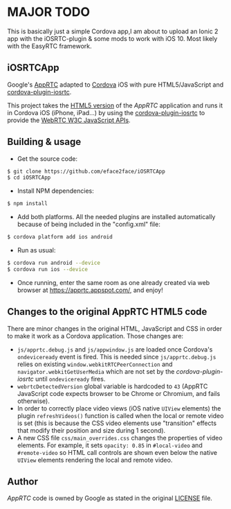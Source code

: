 
# MAJOR TODO

This is basically just a simple Cordova app,I am about to upload an Ionic 2 app with the iOSRTC-plugin & some mods to work with iOS 10. Most likely with the EasyRTC framework.

## iOSRTCApp

Google's [AppRTC](https://apprtc.appspot.com/) adapted to [Cordova](http://cordova.apache.org/) iOS with pure HTML5/JavaScript and [cordova-plugin-iosrtc](https://github.com/eface2face/cordova-plugin-iosrtc).

This project takes the [HTML5 version](https://github.com/webrtc/apprtc/tree/master/src/web_app) of the *AppRTC* application and runs it in Cordova iOS (iPhone, iPad...) by using the [cordova-plugin-iosrtc](https://github.com/eface2face/cordova-plugin-iosrtc) to provide the [WebRTC W3C JavaScript APIs](http://www.w3.org/TR/webrtc/).


## Building & usage

- Get the source code:
```bash
$ git clone https://github.com/eface2face/iOSRTCApp
$ cd iOSRTCApp
```
- Install NPM dependencies:
```bash
$ npm install
```
- Add both platforms. All the needed plugins are installed automatically because of being included in the "config.xml" file:
```bash
$ cordova platform add ios android
```
- Run as usual:
```bash
$ cordova run android --device
$ cordova run ios --device
```
- Once running, enter the same room as one already created via web browser at https://apprtc.appspot.com/, and enjoy!


## Changes to the original AppRTC HTML5 code

There are minor changes in the original HTML, JavaScript and CSS in order to make it work as a Cordova application. Those changes are:

- `js/apprtc.debug.js` and `js/appwindow.js` are loaded once Cordova's `ondeviceready` event is fired. This is needed since `js/apprtc.debug.js` relies on existing `window.webkitRTCPeerConnection` and `navigator.webkitGetUserMedia` which are not set by the *cordova-plugin-iosrtc* until `ondeviceready` fires.
- `webrtcDetectedVersion` global variable is hardcoded to `43` (AppRTC JavaScript code expects browser to be Chrome or Chromium, and fails otherwise).
- In order to correctly place video views (iOS native `UIView` elements) the plugin `refreshVideos()` function is called when the local or remote video is set (this is because the CSS video elements use "transition" effects that modify their position and size during 1 second).
- A new CSS file `css/main_overrides.css` changes the properties of video elements. For example, it sets `opacity: 0.85` in `#local-video` and `#remote-video` so HTML call controls are shown even below the native `UIView` elements rendering the local and remote video.


## Author

*AppRTC* code is owned by Google as stated in the original [LICENSE](LICENSE.md) file.
